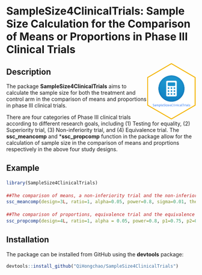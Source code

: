 # SampleSize4ClinicalTrials: Sample Size Calculation for the Comparison of Means or Proportions in Phase III Clinical Trials

<img src="man/logo/logo.png" height = "150" align = "right"/>

Description
------------

The package **SampleSize4ClinicalTrials** aims to calculate the sample size for both the treatment and control arm in the comparison of means and proportions in phase III clinical trials.

There are four categories of Phase III clinical trials according to different research goals, including (1) Testing for equality, (2) Superiority trial, (3) Non-inferiority trial, and (4) Equivalence trial. The **ssc_meancomp** and ***ssc_propcomp** function in the package allow for the calculation of sample size in the comparison of means and proprtions respectively in the above four study designs.

Example
------------
```r
library(SampleSize4ClinicalTrials)

##The comparison of means, a non-inferiority trial and the non-inferiority margin -0.05
ssc_meancomp(design=3L, ratio=1, alpha=0.05, power=0.8, sigma=0.01, theta=0, delta=-0.05)

##The comparison of proportions, equivalence trial and the equivalence margin is 0.2
ssc_propcomp(design=4L, ratio=1, alpha = 0.05, power=0.8, p1=0.75, p2=0.80, delta = 0.2)

```

Installation
------------

The package can be installed from GitHub using the **devtools**
package:
```r
devtools::install_github("QiHongchao/SampleSize4ClinicalTrials")
```
